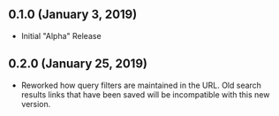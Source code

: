 ## 0.1.0 (January 3, 2019)

- Initial "Alpha" Release

## 0.2.0 (January 25, 2019)

- Reworked how query filters are maintained in the URL. Old search results links
  that have been saved will be incompatible with this new version.
